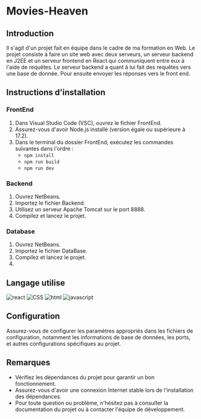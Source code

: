 # Movies-Heaven
<h2>Introduction</h2>
<p> Il s'agit d'un projet fait en équipe dans le cadre de ma formation en Web. Le projet consiste à faire un site web avec deux serveurs, un serveur backend en J2EE et un serveur frontend en React qui communiquent entre eux à l'aide de requêtes. Le serveur backend a quant à lui fait des requêtes vers une base de donnée. Pour ensuite envoyer les réponses vers le front end.</p>

## Instructions d'installation

### FrontEnd
1. Dans Visual Studio Code (VSC), ouvrez le fichier FrontEnd.
2. Assurez-vous d'avoir Node.js installé (version égale ou supérieure à 17.2).
3. Dans le terminal du dossier FrontEnd, exécutez les commandes suivantes dans l'ordre :
    - `npm install`
    - `npm run build`
    - `npm run dev`

### Backend
1. Ouvrez NetBeans.
2. Importez le fichier Backend.
3. Utilisez un serveur Apache Tomcat sur le port 8888.
4. Compilez et lancez le projet.

### Database
1. Ouvrez NetBeans.
2. Importez le fichier DataBase.
3. Compilez et lancez le projet.
4. 
<h2> Langage utilise</h2>

![react](https://img.shields.io/badge/React-20232A?style=for-the-badge&logo=react&logoColor=61DAFB)
![CSS](https://img.shields.io/badge/CSS3-1572B6?style=for-the-badge&logo=css3&logoColor=white)
![html](https://img.shields.io/badge/HTML5-E34F26?style=for-the-badge&logo=html5&logoColor=white)
![javascript](https://img.shields.io/badge/JavaScript-323330?style=for-the-badge&logo=javascript&logoColor=F7DF1E)
## Configuration
Assurez-vous de configurer les paramètres appropriés dans les fichiers de configuration, notamment les informations de base de données, les ports, et autres configurations spécifiques au projet.

## Remarques
- Vérifiez les dépendances du projet pour garantir un bon fonctionnement.
- Assurez-vous d'avoir une connexion Internet stable lors de l'installation des dépendances.
- Pour toute question ou problème, n'hésitez pas à consulter la documentation du projet ou à contacter l'équipe de développement.
